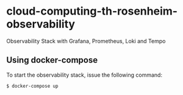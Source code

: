 # cloud-computing-th-rosenheim-observability
Observability Stack with Grafana, Prometheus, Loki and Tempo

## Using docker-compose

To start the observability stack, issue the following command:

```shell
$ docker-compose up
```
